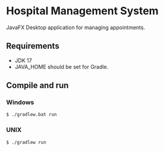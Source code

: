 # Hospital Management System

JavaFX Desktop application for managing appointments.

## Requirements

- JDK 17
- JAVA_HOME should be set for Gradle.

## Compile and run

### Windows

```sh
$ ./gradlew.bat run
```

### UNIX

```sh
$ ./gradlew run
```
